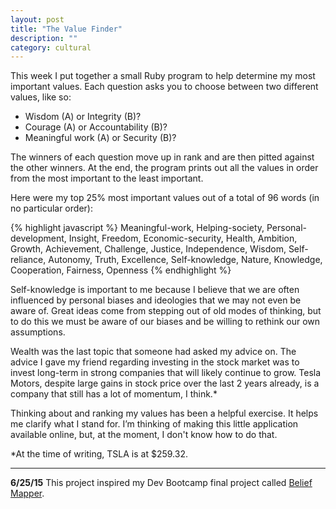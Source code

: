 ```yaml
---
layout: post
title: "The Value Finder"
description: ""
category: cultural
---
```


This week I put together a small Ruby program to help determine my most important values. Each question asks you to choose between two different values, like so:

- Wisdom (A) or Integrity (B)?
- Courage (A) or Accountability (B)?
- Meaningful work (A) or Security (B)?

The winners of each question move up in rank and are then pitted against the other winners. At the end, the program prints out all the values in order from the most important to the least important.

Here were my top 25% most important values out of a total of 96 words (in no particular order):

{% highlight javascript %}
Meaningful-work,   Helping-society,   Personal-development,   Insight,
Freedom,   Economic-security,   Health,   Ambition,
Growth,   Achievement,   Challenge,   Justice,
Independence,   Wisdom,   Self-reliance,   Autonomy,
Truth,   Excellence,   Self-knowledge,   Nature,
Knowledge,   Cooperation,   Fairness,   Openness
{% endhighlight %}

Self-knowledge is important to me because I believe that we are often influenced by personal biases and ideologies that we may not even be aware of. Great ideas come from stepping out of old modes of thinking, but to do this we must be aware of our biases and be willing to rethink our own assumptions.

Wealth was the last topic that someone had asked my advice on. The advice I gave my friend regarding investing in the stock market was to invest long-term in strong companies that will likely continue to grow. Tesla Motors, despite large gains in stock price over the last 2 years already, is a company that still has a lot of momentum, I think.*

Thinking about and ranking my values has been a helpful exercise. It helps me clarify what I stand for. I’m thinking of making this little application available online, but, at the moment, I don't know how to do that.

*At the time of writing, TSLA is at $259.32.

-----

**6/25/15** This project inspired my Dev Bootcamp final project called [Belief Mapper](http://www.beliefmapper.com/).